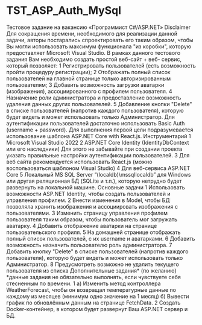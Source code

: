# TST_ASP_Auth_MySql
Тестовое задание на вакансию «Программист C#/ASP.NET»
Disclaimer
Для сокращения времени, необходимого для реализации данной задачи, авторы
постарались спроектировать его таким образом, чтобы Вы могли использовать
максимум функционала "из коробки", которую предоставляет Microsoft Visual Studio.
В рамках данного тестового задания Вам необходимо создать простой веб-сайт + веб-
сервис, который позволяет:
1 Регистрировать пользователей (есть возможность пройти процедуру регистрации);
2 Отображать полный список пользователей на главной странице только авторизированным пользователям;
3 Добавить возможность загрузки аватарки (изображения), ассоциированного с профилем пользователя.
4 Назначение роли администратора и предоставление возможность удаления данных
других пользователей.
5 Добавление кнопки "Delete" в списке пользователей (напротив каждого
пользователя), которую будет видеть и может использовать только Администратор.
Для аутентификации пользователей достаточно использовать Basic Auth (username +
password).
Для выполнения первой цели подразумевается использование шаблона ASP.NET Core
with React.js.
Инструментарий
1 Microsoft Visual Studio 2022
2 ASP.NET Core Identity (IdentityDbContext или его наследники) Для этого не забывайте
при создании проекта указать правильные настройки аутентификации пользователей.
3 Для веб сайта рекомендуется использовать React.js (можно воспользоваться
шаблоном Visual Studio)
4 Для веб-сервиса ASP.NET Core
5 Локальный MS SQL Server “(localdb)\mssqllocaldb” для Windows или другая
реляционная БД (SQLite и т.п.), которую нетрудно будет развернуть на локальной
машине.
Основные задачи
1 Использовать возможности ASP.NET Identity, чтобы создать пользователей и
управления профилем.
2 Внести изменения в Model, чтобы БД позволяла хранить изображения и
ассоциировать изображения с пользователями.
3 Изменить страницу управления профилем пользователя таким образом, чтобы
пользователь мог загружать аватарку.
4 Добавить отображение аватарки на странице пользовательского профиля.
5 На домашней странице отображать полный список пользователей, с их username и
аватарками.
6 Добавить возможность назначить пользователю роль администратора.
7 Добавить кнопку "Delete" в списке пользователей (напротив каждого пользователя),
которую будет видеть и может использовать только Администратор.
8 Предусмотреть возможно не удалить текущего пользователя из списка
Дополнительные задания* (по желанию)
*данные задания не обязательно выполнять, если чувствуете себя стесненным по
времени.
1 а) Изменить метод контроллера WeatherForecast, чтобы он возвращал
температурные данные по каждому из месяцев (минимум одно значение на 1 месяц)
б) Вывести график по обновлённым данным на странице FetchData.
2 Создать Docker-контейнер, в котором будет развернут Ваш ASP.NET сервер и БД.